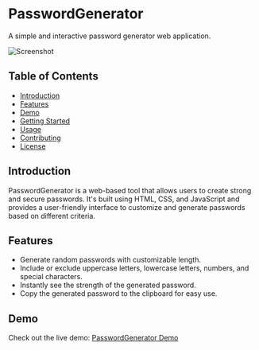 # PasswordGenerator

A simple and interactive password generator web application.

![Screenshot](screenshot.png)

## Table of Contents

- [Introduction](#introduction)
- [Features](#features)
- [Demo](#demo)
- [Getting Started](#getting-started)
- [Usage](#usage)
- [Contributing](#contributing)
- [License](#license)

## Introduction

PasswordGenerator is a web-based tool that allows users to create strong and secure passwords. It's built using HTML, CSS, and JavaScript and provides a user-friendly interface to customize and generate passwords based on different criteria.

## Features

- Generate random passwords with customizable length.
- Include or exclude uppercase letters, lowercase letters, numbers, and special characters.
- Instantly see the strength of the generated password.
- Copy the generated password to the clipboard for easy use.

## Demo

Check out the live demo: [PasswordGenerator Demo](https://vikash474.github.io/PasswordGenerator/)
